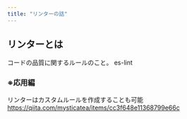 ```yaml
---
title: "リンターの話"
---
```

## リンターとは
コードの品質に関するルールのこと。
es-lint

### ※応用編
リンターはカスタムルールを作成することも可能
https://qiita.com/mysticatea/items/cc3f648e11368799e66c